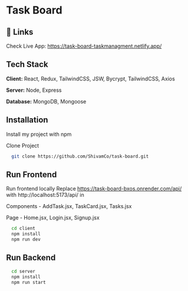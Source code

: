 
# Task Board




## 🔗 Links

Check Live App: https://task-board-taskmanagment.netlify.app/

## Tech Stack



**Client:** React, Redux, TailwindCSS, JSW, Bycrypt, TailwindCSS, Axios

**Server:** Node, Express

**Database:** MongoDB, Mongoose


## Installation

Install my project with npm

Clone Project

```bash
  git clone https://github.com/ShivamCo/task-board.git
```

    
## Run Frontend

Run frontend locally
Replace https://task-board-bxos.onrender.com/api/ with http://localhost:5173/api/
in 

Components - AddTask.jsx, TaskCard.jsx, Tasks.jsx

Page - Home.jsx, Login.jsx, Signup.jsx

```bash
  cd client
  npm install
  npm run dev
```
## Run Backend

```bash
  cd server
  npm install
  npm run start
```
